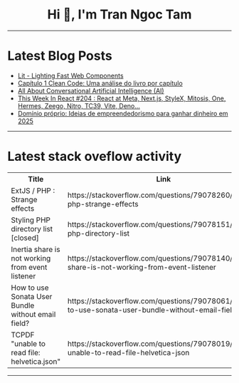 <h1 align="center">Hi 👋, I'm Tran Ngoc Tam</h1>

---

# Latest Blog Posts 
<!-- BLOG-POST-LIST:START -->
- [Lit - Lighting Fast Web Components](https://dev.to/jbutz/lit-lighting-fast-web-components-345l)
- [Capítulo 1 Clean Code: Uma análise do livro por capítulo](https://dev.to/print_ana/clean-code-uma-analise-do-livro-por-capitulo-14ce)
- [All About Conversational Artificial Intelligence &lpar;AI&rpar;](https://dev.to/techdogs_inc/all-about-conversational-artificial-intelligence-ai-khd)
- [This Week In React #204 : React at Meta, Next.js, StyleX, Mitosis, One, Hermes, Zeego, Nitro, TC39, Vite, Deno...](https://dev.to/sebastienlorber/this-week-in-react-204-react-at-meta-nextjs-stylex-mitosis-one-hermes-zeego-nitro-tc39-vite-deno-1moc)
- [Domínio próprio: Ideias de empreendedorismo para ganhar dinheiro em 2025](https://dev.to/gustavo_gallas_4e45019b5c/dominio-proprio-ideias-de-empreendedorismo-para-ganhar-dinheiro-em-2025-2jkj)
<!-- BLOG-POST-LIST:END -->

---

# Latest stack oveflow activity
<table>
  <tr><th>Title</th><th>Link</th></tr>
  <!-- STACKOVERFLOW:START --><tr><td>ExtJS / PHP : Strange effects</td><td>https://stackoverflow.com/questions/79078260/extjs-php-strange-effects</td></tr><tr><td>Styling PHP directory list [closed]</td><td>https://stackoverflow.com/questions/79078151/styling-php-directory-list</td></tr><tr><td>Inertia share is not working from event listener</td><td>https://stackoverflow.com/questions/79078140/inertia-share-is-not-working-from-event-listener</td></tr><tr><td>How to use Sonata User Bundle without email field?</td><td>https://stackoverflow.com/questions/79078061/how-to-use-sonata-user-bundle-without-email-field</td></tr><tr><td>TCPDF &quot;unable to read file: helvetica.json&quot;</td><td>https://stackoverflow.com/questions/79078019/tcpdf-unable-to-read-file-helvetica-json</td></tr><!-- STACKOVERFLOW:END -->
</table>

---


